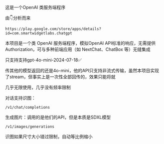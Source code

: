这是一个OpenAI 类服务端程序

由👇分析而来

	https://play.google.com/store/apps/details?id=com.smartwidgetlabs.chatgpt


本项目是一个类 OpenAI 服务端程序，模拟OpenAI API标准的响应，无需提供Authorization，可与多种前端应用（如 NextChat、ChatBox 等）无缝集成


只支持支持gpt-4o-mini-2024-07-18✅

传其他的模型返回的还是4o-mini，他的API只支持非流式传输，虽然本项目实现了stream，但事实上是一次性全部回传的，效果只能将就

几乎无限使用，几乎没有频率限制

对话支持识图：

	/v1/chat/completions

 生成图片：调用的是他们的API，但是本质是SDXL模型

 	/v1/images/generations

识图如果尺寸大小错过限制，自动等比例缩小
